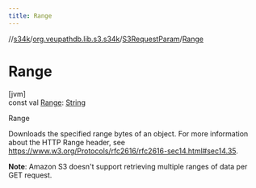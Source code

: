 ```yaml
---
title: Range
---
```

//[s34k](../../../index.html)/[org.veupathdb.lib.s3.s34k](../index.html)/[S3RequestParam](index.html)/[Range](-range.html)



# Range



[jvm]\
const val [Range](-range.html): [String](https://kotlinlang.org/api/latest/jvm/stdlib/kotlin/-string/index.html)



Range



Downloads the specified range bytes of an object. For more information about the HTTP Range header, see https://www.w3.org/Protocols/rfc2616/rfc2616-sec14.html#sec14.35.



**Note**: Amazon S3 doesn't support retrieving multiple ranges of data per GET request.




